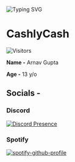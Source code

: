 
![Typing SVG](https://readme-typing-svg.herokuapp.com/?duration=3000&center=true&vCenter=true&lines=CashlyCash+Here;Coding+right+now+(Probably);Checkout+my+socials)
# CashlyCash
![Visitors](https://visitor-counter-badge.vercel.app/api/CashlyCash/Readme)

**Name -** Arnav Gupta

**Age -** 13 y/o

## Socials -
### Discord
[![Discord Presence](https://lanyard.cnrad.dev/api/908554250945183744)](https://discord.com/users/908554250945183744)

### Spotify
[![spotify-github-profile](https://spotify-github-profile.vercel.app/api/view?uid=31ekzrerhr7ngoggu3qyyg7bacyi&cover_image=true&theme=natemoo-re&bar_color=53b14f&bar_color_cover=true)](https://spotify-github-profile.vercel.app/api/view?uid=31ekzrerhr7ngoggu3qyyg7bacyi&redirect=true)
